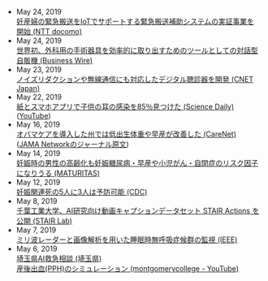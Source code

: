 * May 24, 2019  
[妊産婦の緊急搬送をIoTでサポートする緊急搬送補助システムの実証事業を開始 (NTT docomo)](https://www.nttdocomo.co.jp/info/notice/chugoku/page/190416_00.html)
* May 24, 2019  
[世界初、外科用の手術器具を効率的に取り出すためのツールとしての対話型自販機 (Business Wire)](https://www.businesswire.com/news/home/20190514005179/en/)
* May 23, 2019  
[ノイズリダクションや無線通信にも対応したデジタル聴診器を開発 (CNET Japan)](https://japan.cnet.com/article/35136717/)
* May 22, 2019  
[紙とスマホアプリで子供の耳の感染を85％見つけた (Science Daily)](https://www.sciencedaily.com/releases/2019/05/190515144022.htm) ([YouTube](https://www.youtube.com/watch?v=R7PstymnGZg))
* May 16, 2019  
[オバマケアを導入した州では低出生体重や早産が改善した (CareNet)](https://www.carenet.com/news/journal/carenet/47994) ([JAMA Networkのジャーナル原文](https://jamanetwork.com/journals/jama/article-abstract/2731179))
* May 14, 2019  
[妊娠時の男性の高齢化も妊娠糖尿病・早産や小児がん・自閉症のリスク因子になりうる (MATURITAS)](https://www.maturitas.org/article/S0378-5122(19)30134-3/fulltext)
* May 12, 2019  
[妊娠関連死の5人に3人は予防可能 (CDC)](https://www.cdc.gov/vitalsigns/maternal-deaths/)
* May 8, 2019  
[千葉工業大学、AI研究向け動画キャプションデータセット STAIR Actions を公開 (STAIR Lab)](https://sa-captions.stair.center/)
* May 7, 2019  
[ミリ波レーダーと画像解析を用いた睡眠時無呼吸症候群の監視 (IEEE)](https://ieeexplore.ieee.org/document/8695699)
* May 6, 2019  
[埼玉県AI救急相談 (埼玉県)](https://www.pref.saitama.lg.jp/a0703/aikyukyu.html)  
[産後出血(PPH)のシミュレーション (montgomerycollege - YouTube)](https://www.youtube.com/watch?v=MxKiGP17C24)
